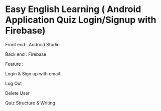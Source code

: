 # Easy English Learning ( Android Application Quiz Login/Signup with Firebase)

Front end : Android Studio

Back end : Firebase

Feature :

Login & Sign up with email

Log Out

Delete User

Quiz Structure & Writing
